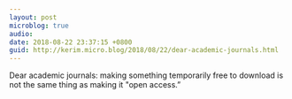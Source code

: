 ```yaml
---
layout: post
microblog: true
audio: 
date: 2018-08-22 23:37:15 +0800
guid: http://kerim.micro.blog/2018/08/22/dear-academic-journals.html
---
```

Dear academic journals: making something temporarily free to download is not the same thing as making it "open access.”
